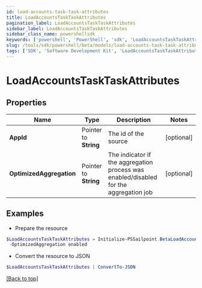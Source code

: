 ```yaml
---
id: load-accounts-task-task-attributes
title: LoadAccountsTaskTaskAttributes
pagination_label: LoadAccountsTaskTaskAttributes
sidebar_label: LoadAccountsTaskTaskAttributes
sidebar_class_name: powershellsdk
keywords: ['powershell', 'PowerShell', 'sdk', 'LoadAccountsTaskTaskAttributes'] 
slug: /tools/sdk/powershell/beta/models/load-accounts-task-task-attributes
tags: ['SDK', 'Software Development Kit', 'LoadAccountsTaskTaskAttributes']
---
```



# LoadAccountsTaskTaskAttributes

## Properties

Name | Type | Description | Notes
------------ | ------------- | ------------- | -------------
**AppId** |  Pointer to **String** | The id of the source | [optional] 
**OptimizedAggregation** |  Pointer to **String** | The indicator if the aggregation process was enabled/disabled for the aggregation job | [optional] 

## Examples

- Prepare the resource
```powershell
$LoadAccountsTaskTaskAttributes = Initialize-PSSailpoint.BetaLoadAccountsTaskTaskAttributes  -AppId c31386cb18bb403cbb6df4c86294ff82 `
 -OptimizedAggregation enabled
```

- Convert the resource to JSON
```powershell
$LoadAccountsTaskTaskAttributes | ConvertTo-JSON
```


[[Back to top]](#) 

